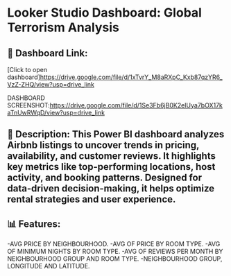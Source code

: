 # Looker Studio Dashboard: Global Terrorism Analysis

## 🔗 Dashboard Link:
[Click to open dashboard]https://drive.google.com/file/d/1xTvrY_M8aRXpC_Kxb87qzYR6_VzZ-ZHQ/view?usp=drive_link

DASHBOARD SCREENSHOT:https://drive.google.com/file/d/1Se3Fb6jB0K2eIUya7bOX17kaTnUwRWqD/view?usp=drive_link
## 📄 Description: This Power BI dashboard analyzes Airbnb listings to uncover trends in pricing, availability, and customer reviews. It highlights key metrics like top-performing locations, host activity, and booking patterns. Designed for data-driven decision-making, it helps optimize rental strategies and user experience.

## 📊 Features:
-AVG PRICE BY NEIGHBOURHOOD. 
-AVG OF PRICE BY ROOM TYPE.
-AVG OF MINIMUM NIGHTS BY ROOM TYPE.
-AVG OF REVIEWS PER MONTH BY NEIGHBOURHOOD GROUP AND ROOM TYPE.
-NEIGHBOURHOOD GROUP, LONGITUDE AND LATITUDE.
